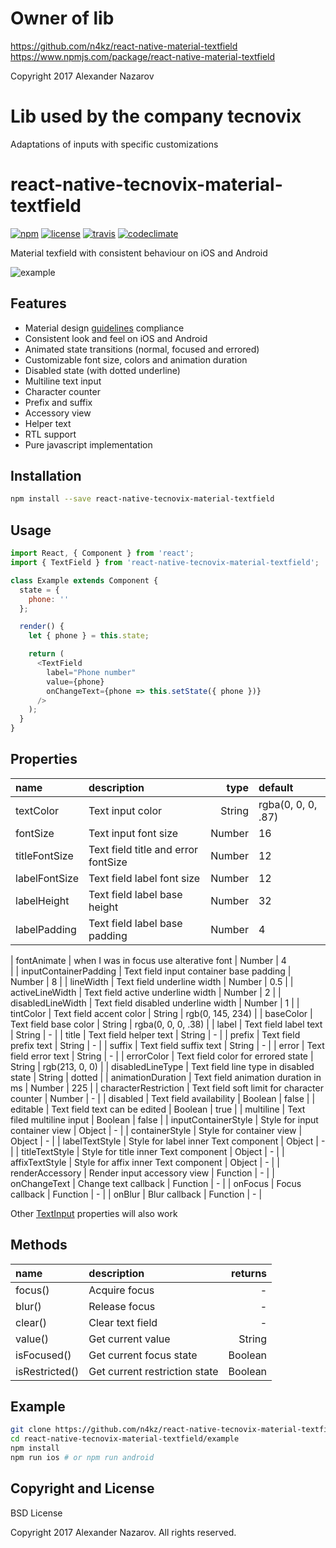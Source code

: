 [npm-badge]: https://img.shields.io/npm/v/react-native-material-textfield.svg?colorB=ff6d00
[npm-url]: https://npmjs.com/package/react-native-material-textfield
[license-badge]: https://img.shields.io/npm/l/react-native-material-textfield.svg?colorB=448aff
[license-url]: https://raw.githubusercontent.com/n4kz/react-native-material-textfield/master/license.txt
[travis-badge]: https://api.travis-ci.org/n4kz/react-native-material-textfield.svg?branch=master
[travis-url]: https://travis-ci.org/n4kz/react-native-material-textfield?branch=master
[codeclimate-badge]: https://img.shields.io/codeclimate/maintainability/n4kz/react-native-material-textfield.svg
[codeclimate-url]: https://codeclimate.com/github/n4kz/react-native-material-textfield
[example-url]: https://cloud.githubusercontent.com/assets/2055622/24325711/eaa4ff08-11af-11e7-8550-2504c1580979.gif
[rn-textinput]: https://facebook.github.io/react-native/docs/textinput.html#props
[md-textfield]: https://material.io/guidelines/components/text-fields.html

# Owner of lib

https://github.com/n4kz/react-native-material-textfield
https://www.npmjs.com/package/react-native-material-textfield

Copyright 2017 Alexander Nazarov

# Lib used by the company tecnovix

Adaptations of inputs with specific customizations

# react-native-tecnovix-material-textfield

[![npm][npm-badge]][npm-url]
[![license][license-badge]][license-url]
[![travis][travis-badge]][travis-url]
[![codeclimate][codeclimate-badge]][codeclimate-url]

Material texfield with consistent behaviour on iOS and Android

![example][example-url]

## Features

- Material design [guidelines][md-textfield] compliance
- Consistent look and feel on iOS and Android
- Animated state transitions (normal, focused and errored)
- Customizable font size, colors and animation duration
- Disabled state (with dotted underline)
- Multiline text input
- Character counter
- Prefix and suffix
- Accessory view
- Helper text
- RTL support
- Pure javascript implementation

## Installation

```bash
npm install --save react-native-tecnovix-material-textfield
```

## Usage

```javascript
import React, { Component } from 'react';
import { TextField } from 'react-native-tecnovix-material-textfield';

class Example extends Component {
  state = {
    phone: ''
  };

  render() {
    let { phone } = this.state;

    return (
      <TextField
        label="Phone number"
        value={phone}
        onChangeText={phone => this.setState({ phone })}
      />
    );
  }
}
```

## Properties

| name          | description                         |   type | default            |
| :------------ | :---------------------------------- | -----: | :----------------- |
| textColor     | Text input color                    | String | rgba(0, 0, 0, .87) |
| fontSize      | Text input font size                | Number | 16                 |
| titleFontSize | Text field title and error fontSize | Number | 12                 |
| labelFontSize | Text field label font size          | Number | 12                 |
| labelHeight   | Text field label base height        | Number | 32                 |
| labelPadding  | Text field label base padding       | Number | 4                  |

| fontAnimate | when I was in focus use alterative font | Number | 4  
 |
| inputContainerPadding | Text field input container base padding | Number | 8 |
| lineWidth | Text field underline width | Number | 0.5 |
| activeLineWidth | Text field active underline width | Number | 2 |
| disabledLineWidth | Text field disabled underline width | Number | 1 |
| tintColor | Text field accent color | String | rgb(0, 145, 234) |
| baseColor | Text field base color | String | rgba(0, 0, 0, .38) |
| label | Text field label text | String | - |
| title | Text field helper text | String | - |
| prefix | Text field prefix text | String | - |
| suffix | Text field suffix text | String | - |
| error | Text field error text | String | - |
| errorColor | Text field color for errored state | String | rgb(213, 0, 0) |
| disabledLineType | Text field line type in disabled state | String | dotted |
| animationDuration | Text field animation duration in ms | Number | 225 |
| characterRestriction | Text field soft limit for character counter | Number | - |
| disabled | Text field availability | Boolean | false |
| editable | Text field text can be edited | Boolean | true |
| multiline | Text filed multiline input | Boolean | false |
| inputContainerStyle | Style for input container view | Object | - |
| containerStyle | Style for container view | Object | - |
| labelTextStyle | Style for label inner Text component | Object | - |
| titleTextStyle | Style for title inner Text component | Object | - |
| affixTextStyle | Style for affix inner Text component | Object | - |
| renderAccessory | Render input accessory view | Function | - |
| onChangeText | Change text callback | Function | - |
| onFocus | Focus callback | Function | - |
| onBlur | Blur callback | Function | - |

Other [TextInput][rn-textinput] properties will also work

## Methods

| name           | description                   | returns |
| :------------- | :---------------------------- | ------: |
| focus()        | Acquire focus                 |       - |
| blur()         | Release focus                 |       - |
| clear()        | Clear text field              |       - |
| value()        | Get current value             |  String |
| isFocused()    | Get current focus state       | Boolean |
| isRestricted() | Get current restriction state | Boolean |

## Example

```bash
git clone https://github.com/n4kz/react-native-tecnovix-material-textfield
cd react-native-tecnovix-material-textfield/example
npm install
npm run ios # or npm run android
```

## Copyright and License

BSD License

Copyright 2017 Alexander Nazarov. All rights reserved.
